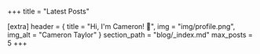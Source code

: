 +++
title = "Latest Posts"

[extra]
header = { title = "Hi, I'm Cameron! 👋", img = "img/profile.png", img_alt = "Cameron Taylor" }
section_path = "blog/_index.md"
max_posts = 5
+++
